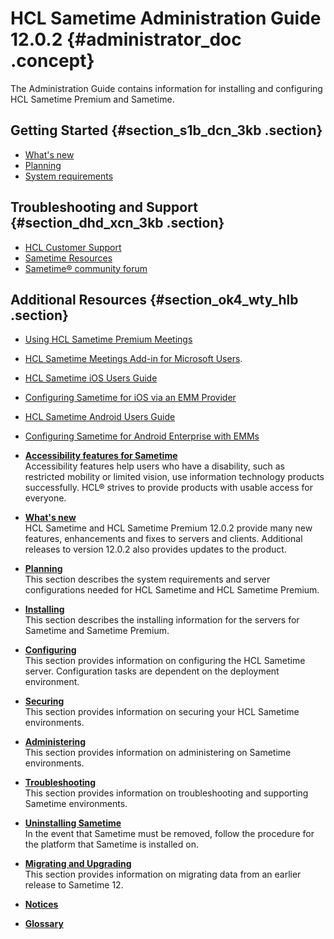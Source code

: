 # HCL Sametime Administration Guide 12.0.2 {#administrator_doc .concept}

The Administration Guide contains information for installing and configuring HCL Sametime Premium and Sametime.

## Getting Started {#section_s1b_dcn_3kb .section}

-   [What's new](whats_new.md)
-   [Planning](planning.md)
-   [System requirements](https://support.hcltechsw.com/csm?id=kb_article&sysparm_article=KB0100619)

## Troubleshooting and Support {#section_dhd_xcn_3kb .section}

-   [HCL Customer Support](https://support.hcltech.com/csm)
-   [Sametime Resources](https://hclpnpsupporttest.service-now.com/csm?id=sametime_support)
-   [Sametime® community forum](https://support.hcltechsw.com/community?id=community_forum&sys_id=e3c946d01b80841077761fc58d4bcb04)

## Additional Resources {#section_ok4_wty_hlb .section}

-   [Using HCL Sametime Premium Meetings](https://help.hcltechsw.com/sametime/12/meetings/index.html)
-   [HCL Sametime Meetings Add-in for Microsoft Users](https://help.hcltechsw.com/sametime/12/addin/index.html).
-   [HCL Sametime iOS Users Guide](https://help.hcltechsw.com/sametime/12/ios/index.html)
-   [Configuring Sametime for iOS via an EMM Provider](https://support.hcltechsw.com/csm?id=kb_article&sysparm_article=KB0078619)
-   [HCL Sametime Android Users Guide](https://help.hcltechsw.com/sametime/12/android/index.html)
-   [Configuring Sametime for Android Enterprise with EMMs](https://support.hcltechsw.com/csm?id=kb_article&sysparm_article=KB0078794)

-   **[Accessibility features for Sametime](over_accessibility.md)**  
Accessibility features help users who have a disability, such as restricted mobility or limited vision, use information technology products successfully. HCL® strives to provide products with usable access for everyone.
-   **[What's new](whats_new.md)**  
HCL Sametime and HCL Sametime Premium 12.0.2 provide many new features, enhancements and fixes to servers and clients. Additional releases to version 12.0.2 also provides updates to the product.
-   **[Planning](planning.md)**  
This section describes the system requirements and server configurations needed for HCL Sametime and HCL Sametime Premium.
-   **[Installing](installing.md)**  
This section describes the installing information for the servers for Sametime and Sametime Premium.
-   **[Configuring](configuring.md)**  
This section provides information on configuring the HCL Sametime server. Configuration tasks are dependent on the deployment environment.
-   **[Securing](securing.md)**  
This section provides information on securing your HCL Sametime environments.
-   **[Administering](administering.md)**  
This section provides information on administering on Sametime environments.
-   **[Troubleshooting](troubleshooting.md)**  
This section provides information on troubleshooting and supporting Sametime environments.
-   **[Uninstalling Sametime](t_uninstall.md)**  
In the event that Sametime must be removed, follow the procedure for the platform that Sametime is installed on.
-   **[Migrating and Upgrading](migrating.md)**  
This section provides information on migrating data from an earlier release to Sametime 12.
-   **[Notices](notices.md)**  

-   **[Glossary](glossary.md)**  


